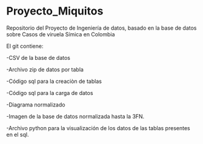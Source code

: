 # Proyecto_Miquitos
Repositorio del Proyecto de Ingeniería de datos, basado en la base de datos sobre Casos de viruela Símica en Colombia

El git contiene:


-CSV de la base de datos

-Archivo zip de datos por tabla

-Código sql para la creaciòn de tablas

-Código sql para la carga de datos

-Diagrama normalizado

-Imagen de la base de datos normalizada hasta la 3FN.

-Archivo python para la visualización de los datos de las tablas presentes en el sql.

